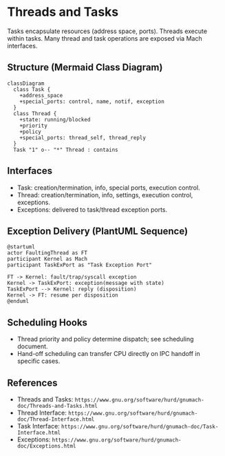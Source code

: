 # Threads and Tasks

Tasks encapsulate resources (address space, ports). Threads execute within tasks. Many thread and task operations are exposed via Mach interfaces.

## Structure (Mermaid Class Diagram)
```mermaid
classDiagram
  class Task {
    +address_space
    +special_ports: control, name, notif, exception
  }
  class Thread {
    +state: running/blocked
    +priority
    +policy
    +special_ports: thread_self, thread_reply
  }
  Task "1" o-- "*" Thread : contains
```

## Interfaces
- Task: creation/termination, info, special ports, execution control.
- Thread: creation/termination, info, settings, execution control, exceptions.
- Exceptions: delivered to task/thread exception ports.

## Exception Delivery (PlantUML Sequence)
```plantuml
@startuml
actor FaultingThread as FT
participant Kernel as Mach
participant TaskExPort as "Task Exception Port"

FT -> Kernel: fault/trap/syscall exception
Kernel -> TaskExPort: exception(message with state)
TaskExPort --> Kernel: reply (disposition)
Kernel -> FT: resume per disposition
@enduml
```

## Scheduling Hooks
- Thread priority and policy determine dispatch; see scheduling document.
- Hand-off scheduling can transfer CPU directly on IPC handoff in specific cases.

## References
- Threads and Tasks: `https://www.gnu.org/software/hurd/gnumach-doc/Threads-and-Tasks.html`
- Thread Interface: `https://www.gnu.org/software/hurd/gnumach-doc/Thread-Interface.html`
- Task Interface: `https://www.gnu.org/software/hurd/gnumach-doc/Task-Interface.html`
- Exceptions: `https://www.gnu.org/software/hurd/gnumach-doc/Exceptions.html`
